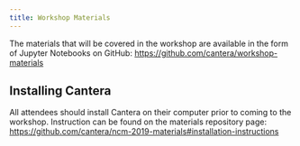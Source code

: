 ```yaml
---
title: Workshop Materials
---
```


The materials that will be covered in the workshop are available in the form of Jupyter Notebooks on GitHub: <https://github.com/cantera/workshop-materials>

## Installing Cantera

All attendees should install Cantera on their computer prior to coming to the workshop. Instruction can be found on the materials repository page: <https://github.com/cantera/ncm-2019-materials#installation-instructions>
